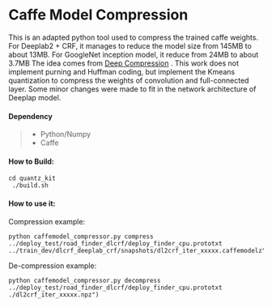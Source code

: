Caffe Model Compression
===================


This is an adapted python tool used to compress the trained caffe weights.
For Deeplab2 + CRF, it manages to reduce the model size from 145MB to about 13MB.
For GoogleNet inception model, it reduce from 24MB to about 3.7MB
The idea comes from [Deep Compression](http://arxiv.org/pdf/1510.00149v5.pdf) . 
This work does not implement purning and Huffman coding, but implement the Kmeans 
quantization to compress the weights of convolution and full-connected layer.
Some minor changes were made to fit in the network architecture of Deeplap model.


#### Dependency

> - Python/Numpy
> - Caffe

#### How to Build:
```
cd quantz_kit 
 ./build.sh
```
#### How to use it:
Compression example:
```
python caffemodel_compressor.py compress ../deploy_test/road_finder_dlcrf/deploy_finder_cpu.prototxt ../train_dev/dlcrf_deeplab_crf/snapshots/dl2crf_iter_xxxxx.caffemodelz")
```

De-compression example:
```
python caffemodel_compressor.py decompress ../deploy_test/road_finder_dlcrf/deploy_finder_cpu.prototxt ./dl2crf_iter_xxxxx.npz")
```